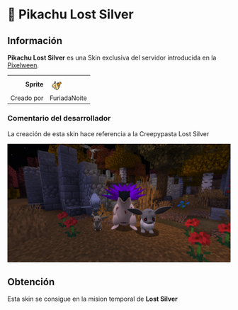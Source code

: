 # 📕 Pikachu Lost Silver

## Información

**Pikachu Lost Silver** es una Skin exclusiva del servidor introducida en la [Pixelween](./).

|||
| ------------------------------: | -------------------------------------------------------------------------------------------------------------------------------------- |
|                      **Sprite** | ![Sprite de Pikachu Lost Silver](../../images/pokemon/pixelween/ls1-sprite.png)                                                          |                                                                                                             |
|                      Creado por | FuriadaNoite                                                                                                                 |


### Comentario del desarrollador
La creación de esta skin hace referencia a la Creepypasta Lost Silver

![Vistazo en el juego a Pikachu Lost Silver](../../images/pokemon/pixelween/lostsilver-preview.png)

## Obtención

Esta skin se consigue en la mision temporal de **Lost Silver**
